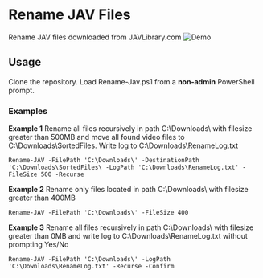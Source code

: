 # Rename JAV Files
Rename JAV files downloaded from JAVLibrary.com
![Demo](https://github.com/jvlflame/Rename-JAV-files/blob/master/demo.gif?raw=true)

## Usage
Clone the repository. Load Rename-Jav.ps1 from a **non-admin** PowerShell prompt.

### Examples
**Example 1** Rename all files recursively in path C:\Downloads\ with filesize greater than 500MB and move all found video files to C:\Downloads\SortedFiles\. Write log to C:\Downloads\RenameLog.txt

`Rename-JAV -FilePath 'C:\Downloads\' -DestinationPath 'C:\Downloads\SortedFiles\ -LogPath 'C:\Downloads\RenameLog.txt' -FileSize 500 -Recurse`

**Example 2** Rename only files located in path C:\Downloads\ with filesize greater than 400MB

`Rename-JAV -FilePath 'C:\Downloads\' -FileSize 400`

**Example 3** Rename all files recursively in path C:\Downloads\ with filesize greater than 0MB and write log to C:\Downloads\RenameLog.txt without prompting Yes/No

`Rename-JAV -FilePath 'C:\Downloads\' -LogPath 'C:\Downloads\RenameLog.txt' -Recurse -Confirm`


